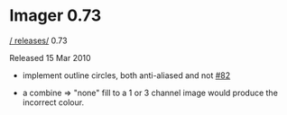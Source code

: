 # Imager 0.73

[ / ](..) [releases/](./) 0.73

Released 15 Mar 2010

 - implement outline circles, both anti-aliased and not [#82](https://github.com/tonycoz/imager/issues/82)

 - a combine => "none" fill to a 1 or 3 channel image would produce the incorrect colour.